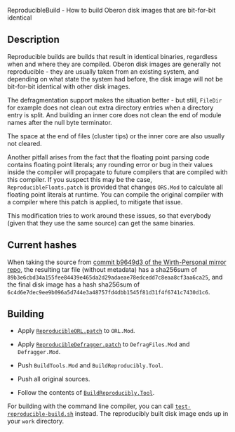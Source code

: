 ReproducibleBuild - How to build Oberon disk images that are bit-for-bit identical

Description
-----------

Reproducible builds are builds that result in identical binaries, regardless when
and where they are compiled. Oberon disk images are generally not reproducible - they
are usually taken from an existing system, and depending on what state the system had before,
the disk image will not be bit-for-bit identical with other disk images.

The defragmentation support makes the situation better - but still, `FileDir` for example
does not clean out extra directory entries when a directory entry is split. And building
an inner core does not clean the end of module names after the null byte terminator.

The space at the end of files (cluster tips) or the inner core are also usually not
cleared.

Another pitfall arises from the fact that the floating point parsing code contains floating
point literals; any rounding error or bug in their values inside the compiler will propagate to
future compilers that are compiled with this compiler. If you suspect this may be the case,
`ReproducibleFloats.patch` is provided that changes `ORS.Mod` to calculate all floating point
literals at runtime. You can compile the original compiler with a compiler where this patch
is applied, to mitigate that issue.

This modification tries to work around these issues, so that everybody (given that they
use the same source) can get the same binaries.


Current hashes
--------------

When taking the source from [commit b9649d3 of the Wirth-Personal mirror
repo](https://github.com/Spirit-of-Oberon/wirth-personal/tree/b9649d310e668c31b09e44ec38d0b517765be0a2/people.inf.ethz.ch/wirth/ProjectOberon/Sources),
the resulting tar file (without metadata) has a sha256sum of `89b3e6cbd34a155fee84439e465da2d29adaeae78edcedd7c8eaa8cf3aa6ca25`,
and the final disk image has a hash sha256sum of `6c4d6e7dec9ee9b096a5d744e3a48757fd4dbb1545f81d31f4f6741c7430d1c6`.


Building
--------

- Apply [`ReproducibleORL.patch`](ReproducibleORL.patch) to `ORL.Mod`.

- Apply [`ReproducibleDefragger.patch`](ReproducibleDefragger.patch) to `DefragFiles.Mod` and `Defragger.Mod`.

- Push `BuildTools.Mod` and `BuildReproducibly.Tool`.

- Push all original sources.

- Follow the contents of [`BuildReproducibly.Tool`](BuildReproducibly.Tool).

For building with the command line compiler, you can call [`test-reproducible-build.sh`](test-reproducible-build.sh) instead.
The reproducibly built disk image ends up in your `work` directory.
